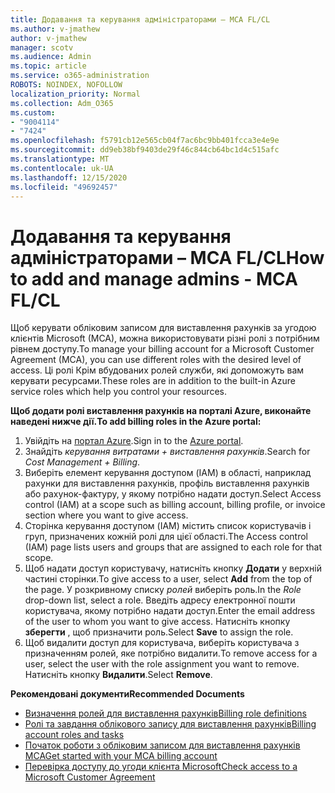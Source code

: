 ```yaml
---
title: Додавання та керування адміністраторами – MCA FL/CL
ms.author: v-jmathew
author: v-jmathew
manager: scotv
ms.audience: Admin
ms.topic: article
ms.service: o365-administration
ROBOTS: NOINDEX, NOFOLLOW
localization_priority: Normal
ms.collection: Adm_O365
ms.custom:
- "9004114"
- "7424"
ms.openlocfilehash: f5791cb12e565cb04f7ac6bc9bb401fcca3e4e9e
ms.sourcegitcommit: dd9eb38bf9403de29f46c844cb64bc1d4c515afc
ms.translationtype: MT
ms.contentlocale: uk-UA
ms.lasthandoff: 12/15/2020
ms.locfileid: "49692457"
---
```

# <a name="how-to-add-and-manage-admins---mca-flcl"></a><span data-ttu-id="f085c-102">Додавання та керування адміністраторами – MCA FL/CL</span><span class="sxs-lookup"><span data-stu-id="f085c-102">How to add and manage admins - MCA FL/CL</span></span>

<span data-ttu-id="f085c-103">Щоб керувати обліковим записом для виставлення рахунків за угодою клієнтів Microsoft (MCA), можна використовувати різні ролі з потрібним рівнем доступу.</span><span class="sxs-lookup"><span data-stu-id="f085c-103">To manage your billing account for a Microsoft Customer Agreement (MCA), you can use different roles with the desired level of access.</span></span> <span data-ttu-id="f085c-104">Ці ролі Крім вбудованих ролей служби, які допоможуть вам керувати ресурсами.</span><span class="sxs-lookup"><span data-stu-id="f085c-104">These roles are in addition to the built-in Azure service roles which help you control your resources.</span></span>

<span data-ttu-id="f085c-105">**Щоб додати ролі виставлення рахунків на порталі Azure, виконайте наведені нижче дії.**</span><span class="sxs-lookup"><span data-stu-id="f085c-105">**To add billing roles in the Azure portal:**</span></span>

1. <span data-ttu-id="f085c-106">Увійдіть на [портал Azure](https://portal.azure.com/).</span><span class="sxs-lookup"><span data-stu-id="f085c-106">Sign in to the [Azure portal](https://portal.azure.com/).</span></span>
2. <span data-ttu-id="f085c-107">Знайдіть *керування витратами + виставлення рахунків*.</span><span class="sxs-lookup"><span data-stu-id="f085c-107">Search for *Cost Management + Billing*.</span></span>
3. <span data-ttu-id="f085c-108">Виберіть елемент керування доступом (IAM) в області, наприклад рахунки для виставлення рахунків, профіль виставлення рахунків або рахунок-фактуру, у якому потрібно надати доступ.</span><span class="sxs-lookup"><span data-stu-id="f085c-108">Select Access control (IAM) at a scope such as billing account, billing profile, or invoice section where you want to give access.</span></span>
4. <span data-ttu-id="f085c-109">Сторінка керування доступом (IAM) містить список користувачів і груп, призначених кожній ролі для цієї області.</span><span class="sxs-lookup"><span data-stu-id="f085c-109">The Access control (IAM) page lists users and groups that are assigned to each role for that scope.</span></span>
5. <span data-ttu-id="f085c-110">Щоб надати доступ користувачу, натисніть кнопку **Додати** у верхній частині сторінки.</span><span class="sxs-lookup"><span data-stu-id="f085c-110">To give access to a user, select **Add** from the top of the page.</span></span> <span data-ttu-id="f085c-111">У розкривному списку *ролей* виберіть роль.</span><span class="sxs-lookup"><span data-stu-id="f085c-111">In the *Role* drop-down list, select a role.</span></span> <span data-ttu-id="f085c-112">Введіть адресу електронної пошти користувача, якому потрібно надати доступ.</span><span class="sxs-lookup"><span data-stu-id="f085c-112">Enter the email address of the user to whom you want to give access.</span></span> <span data-ttu-id="f085c-113">Натисніть кнопку **зберегти** , щоб призначити роль.</span><span class="sxs-lookup"><span data-stu-id="f085c-113">Select **Save** to assign the role.</span></span>
6. <span data-ttu-id="f085c-114">Щоб видалити доступ для користувача, виберіть користувача з призначенням ролей, яке потрібно видалити.</span><span class="sxs-lookup"><span data-stu-id="f085c-114">To remove access for a user, select the user with the role assignment you want to remove.</span></span> <span data-ttu-id="f085c-115">Натисніть кнопку **Видалити**.</span><span class="sxs-lookup"><span data-stu-id="f085c-115">Select **Remove**.</span></span>

<span data-ttu-id="f085c-116">**Рекомендовані документи**</span><span class="sxs-lookup"><span data-stu-id="f085c-116">**Recommended Documents**</span></span>

- [<span data-ttu-id="f085c-117">Визначення ролей для виставлення рахунків</span><span class="sxs-lookup"><span data-stu-id="f085c-117">Billing role definitions</span></span>](https://docs.microsoft.com/azure/cost-management-billing/manage/understand-mca-roles)
- [<span data-ttu-id="f085c-118">Ролі та завдання облікового запису для виставлення рахунків</span><span class="sxs-lookup"><span data-stu-id="f085c-118">Billing account roles and tasks</span></span>](https://docs.microsoft.com/azure/cost-management-billing/manage/understand-mca-roles#billing-account-roles-and-tasks)
- [<span data-ttu-id="f085c-119">Початок роботи з обліковим записом для виставлення рахунків MCA</span><span class="sxs-lookup"><span data-stu-id="f085c-119">Get started with your MCA billing account</span></span>](https://docs.microsoft.com/azure/cost-management-billing/understand/mca-overview)
- [<span data-ttu-id="f085c-120">Перевірка доступу до угоди клієнта Microsoft</span><span class="sxs-lookup"><span data-stu-id="f085c-120">Check access to a Microsoft Customer Agreement</span></span>](https://docs.microsoft.com/azure/cost-management-billing/manage/change-credit-card?WT.mc_id=Portal-Microsoft_Azure_Support%22%20%5Cl%20%22manage-credit-cards-for-a-microsoft-customer-agreement%22%20%5Ct%20%22_blank#check-the-type-of-your-account)
